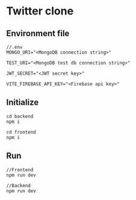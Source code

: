 # Twitter clone

## Environment file

```
//.env
MONGO_URI="<MongoDB connection string>"

TEST_URI="<MongoDB test db connection string>"

JWT_SECRET="<JWT secret key>"

VITE_FIREBASE_API_KEY="<Firebase api key>"
```

## Initialize

```
cd backend
npm i

cd frontend
npm i
```

## Run

```
//Frontend
npm run dev

//Backend
npm run dev
```
